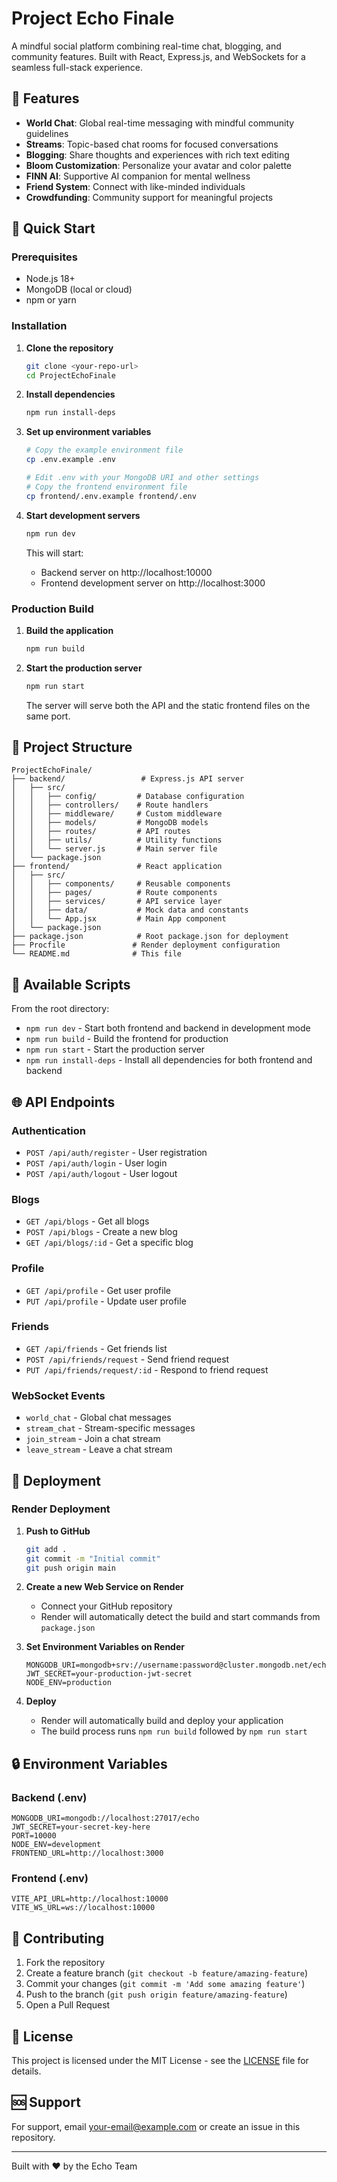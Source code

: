 # Project Echo Finale

A mindful social platform combining real-time chat, blogging, and community features. Built with React, Express.js, and WebSockets for a seamless full-stack experience.

## 🌟 Features

- **World Chat**: Global real-time messaging with mindful community guidelines
- **Streams**: Topic-based chat rooms for focused conversations
- **Blogging**: Share thoughts and experiences with rich text editing
- **Bloom Customization**: Personalize your avatar and color palette
- **FINN AI**: Supportive AI companion for mental wellness
- **Friend System**: Connect with like-minded individuals
- **Crowdfunding**: Community support for meaningful projects

## 🚀 Quick Start

### Prerequisites

- Node.js 18+ 
- MongoDB (local or cloud)
- npm or yarn

### Installation

1. **Clone the repository**
   ```bash
   git clone <your-repo-url>
   cd ProjectEchoFinale
   ```

2. **Install dependencies**
   ```bash
   npm run install-deps
   ```

3. **Set up environment variables**
   ```bash
   # Copy the example environment file
   cp .env.example .env
   
   # Edit .env with your MongoDB URI and other settings
   # Copy the frontend environment file
   cp frontend/.env.example frontend/.env
   ```

4. **Start development servers**
   ```bash
   npm run dev
   ```

   This will start:
   - Backend server on http://localhost:10000
   - Frontend development server on http://localhost:3000

### Production Build

1. **Build the application**
   ```bash
   npm run build
   ```

2. **Start the production server**
   ```bash
   npm run start
   ```

   The server will serve both the API and the static frontend files on the same port.

## 📁 Project Structure

```
ProjectEchoFinale/
├── backend/                 # Express.js API server
│   ├── src/
│   │   ├── config/         # Database configuration
│   │   ├── controllers/    # Route handlers
│   │   ├── middleware/     # Custom middleware
│   │   ├── models/         # MongoDB models
│   │   ├── routes/         # API routes
│   │   ├── utils/          # Utility functions
│   │   └── server.js       # Main server file
│   └── package.json
├── frontend/               # React application
│   ├── src/
│   │   ├── components/     # Reusable components
│   │   ├── pages/          # Route components
│   │   ├── services/       # API service layer
│   │   ├── data/           # Mock data and constants
│   │   └── App.jsx         # Main App component
│   └── package.json
├── package.json            # Root package.json for deployment
├── Procfile               # Render deployment configuration
└── README.md              # This file
```

## 🔧 Available Scripts

From the root directory:

- `npm run dev` - Start both frontend and backend in development mode
- `npm run build` - Build the frontend for production
- `npm run start` - Start the production server
- `npm run install-deps` - Install all dependencies for both frontend and backend

## 🌐 API Endpoints

### Authentication
- `POST /api/auth/register` - User registration
- `POST /api/auth/login` - User login
- `POST /api/auth/logout` - User logout

### Blogs
- `GET /api/blogs` - Get all blogs
- `POST /api/blogs` - Create a new blog
- `GET /api/blogs/:id` - Get a specific blog

### Profile
- `GET /api/profile` - Get user profile
- `PUT /api/profile` - Update user profile

### Friends
- `GET /api/friends` - Get friends list
- `POST /api/friends/request` - Send friend request
- `PUT /api/friends/request/:id` - Respond to friend request

### WebSocket Events
- `world_chat` - Global chat messages
- `stream_chat` - Stream-specific messages
- `join_stream` - Join a chat stream
- `leave_stream` - Leave a chat stream

## 🚀 Deployment

### Render Deployment

1. **Push to GitHub**
   ```bash
   git add .
   git commit -m "Initial commit"
   git push origin main
   ```

2. **Create a new Web Service on Render**
   - Connect your GitHub repository
   - Render will automatically detect the build and start commands from `package.json`

3. **Set Environment Variables on Render**
   ```
   MONGODB_URI=mongodb+srv://username:password@cluster.mongodb.net/echo
   JWT_SECRET=your-production-jwt-secret
   NODE_ENV=production
   ```

4. **Deploy**
   - Render will automatically build and deploy your application
   - The build process runs `npm run build` followed by `npm run start`

## 🔒 Environment Variables

### Backend (.env)
```env
MONGODB_URI=mongodb://localhost:27017/echo
JWT_SECRET=your-secret-key-here
PORT=10000
NODE_ENV=development
FRONTEND_URL=http://localhost:3000
```

### Frontend (.env)
```env
VITE_API_URL=http://localhost:10000
VITE_WS_URL=ws://localhost:10000
```

## 🤝 Contributing

1. Fork the repository
2. Create a feature branch (`git checkout -b feature/amazing-feature`)
3. Commit your changes (`git commit -m 'Add some amazing feature'`)
4. Push to the branch (`git push origin feature/amazing-feature`)
5. Open a Pull Request

## 📝 License

This project is licensed under the MIT License - see the [LICENSE](LICENSE) file for details.

## 🆘 Support

For support, email your-email@example.com or create an issue in this repository.

---

Built with ❤️ by the Echo Team